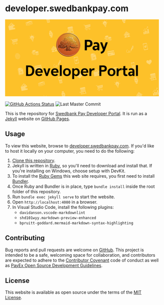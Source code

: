 # developer.swedbankpay.com

[![Swedbank Pay Developer Portal][dev-portal-image]][dev-portal]

[![GitHub Actions Status][gh-actions-badge]][gh-actions]
![Last Master Commit][last-commit-badge]

This is the repository for [Swedbank Pay Developer Portal][1]. It is run as a
[Jekyll][2] website on [GitHub Pages][3].

## Usage

To view this website, browse to [developer.swedbankpay.com][1]. If you'd like
to host it locally on your computer, you need to do the following:

1. [Clone this repository][4].
2. Jekyll is written in [Ruby][5], so you'll need to download and install that.
   If you're installing on Windows, choose setup with DevKit.
3. To install the [Ruby Gems][6] this web site requires, you first need to
   install [Bundler][7].
4. Once Ruby and Bundler is in place, type `bundle install` inside the root
   folder of this repository.
5. Run `bundle exec jekyll serve` to start the website.
6. Open `http://localhost:4000` in a browser.
7. In Visual Studio Code, install the following plugins:
   * `davidanson.vscode-markdownlint`
   * `shd101wyy.markdown-preview-enhanced`
   * `bpruitt-goddard.mermaid-markdown-syntax-highlighting`

## Contributing

Bug reports and pull requests are welcome on [GitHub][8]. This project is
intended to be a safe, welcoming space for collaboration, and contributors
are expected to adhere to the [Contributor Covenant][9] code of conduct as
well as [PayEx Open Source Development Guidelines][10].

## License

This website is available as open source under the terms of the
[MIT License][11].

[1]: https://developer.swedbankpay.com
[2]: https://jekyllrb.com/
[3]: https://pages.github.com/
[4]: https://help.github.com/articles/cloning-a-repository/
[5]: https://www.ruby-lang.org/en/
[6]: https://rubygems.org/
[7]: https://bundler.io/
[8]: https://github.com/SwedbankPay/developer.swedbankpay.com/
[9]: http://contributor-covenant.org
[10]: https://developer.payex.com/xwiki/wiki/developer/view/Main/guidelines/open-source-development-guidelines/
[11]: https://opensource.org/licenses/MIT
[dev-portal-image]: ./assets/img/swedbank-pay-developer-portal.png
[dev-portal]: https://developer.swedbankpay.com/
[gh-actions-badge]: https://github.com/SwedbankPay/developer.swedbankpay.com/workflows/jekyll-build/badge.svg
[gh-actions]: https://github.com/SwedbankPay/developer.swedbankpay.com/actions
[last-commit-badge]: https://img.shields.io/github/last-commit/SwedbankPay/developer.swedbankpay.com/master
